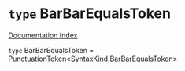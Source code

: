 # `type` BarBarEqualsToken

[Documentation Index](../README.md)

`type` BarBarEqualsToken = [PunctuationToken](../interface.PunctuationToken/README.md)\<[SyntaxKind.BarBarEqualsToken](../enum.SyntaxKind/README.md#barbarequalstoken--76)>